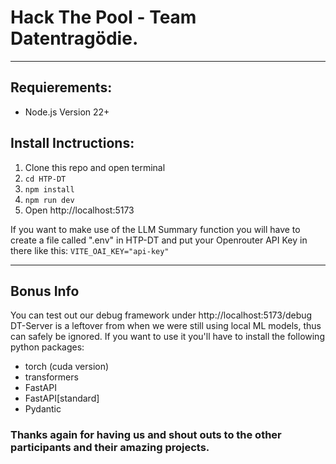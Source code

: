 # Hack The Pool - Team Datentragödie. 
---

## Requierements:

- Node.js Version 22+ 

## Install Inctructions:

1. Clone this repo and open terminal
2. ```cd HTP-DT```
3. ```npm install```
4. ```npm run dev```
5. Open http://localhost:5173

If you want to make use of the LLM Summary function you will have to create a file called ".env" in HTP-DT and put your Openrouter API Key in there like this: ```VITE_OAI_KEY="api-key"```

---

## Bonus Info

You can test out our debug framework under http://localhost:5173/debug
DT-Server is a leftover from when we were still using local ML models, thus can safely be ignored. If you want to use it you'll have to install the following python packages:
- torch (cuda version)
- transformers
- FastAPI
- FastAPI[standard]
- Pydantic

### Thanks again for having us and shout outs to the other participants and their amazing projects. 